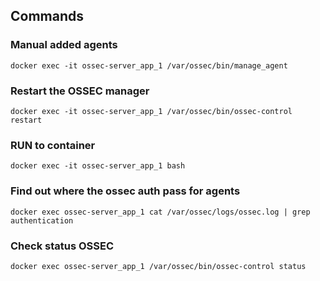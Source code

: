 ## Commands

### Manual added agents

``` 
docker exec -it ossec-server_app_1 /var/ossec/bin/manage_agent
```

### Restart the OSSEC manager

```
docker exec -it ossec-server_app_1 /var/ossec/bin/ossec-control restart
```

### RUN to container

```
docker exec -it ossec-server_app_1 bash
```

### Find out where the ossec auth pass for agents

```
docker exec ossec-server_app_1 cat /var/ossec/logs/ossec.log | grep authentication
```

### Check status OSSEC

```
docker exec ossec-server_app_1 /var/ossec/bin/ossec-control status
```
